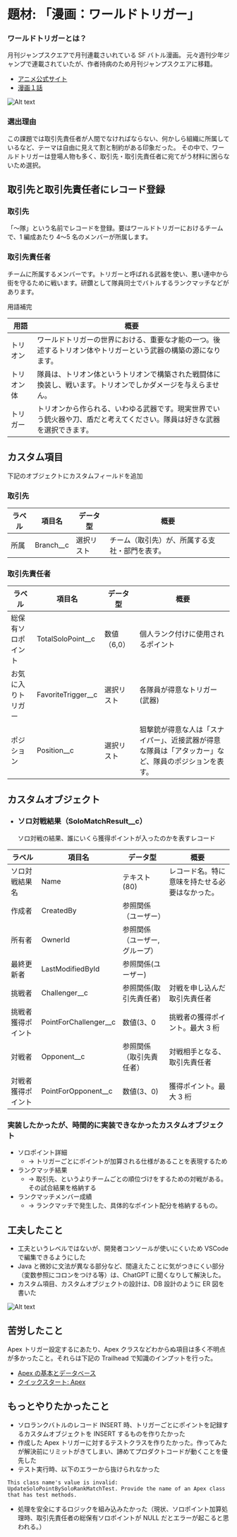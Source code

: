 # 題材: 「漫画：ワールドトリガー」

### ワールドトリガーとは？

月刊ジャンプスクエアで月刊連載さいれている SF バトル漫画。
元々週刊少年ジャンプで連載されていたが、作者持病のため月刊ジャンプスクエアに移籍。

- [アニメ公式サイト](https://www.toei-anim.co.jp/tv/wt)
- [漫画１話](https://shonenjumpplus.com/episode/10833519556325021821)

![Alt text](image.png)

### 選出理由

この課題では取引先責任者が人間でなければならない、何かしら組織に所属しているなど、テーマは自由に見えて割と制約がある印象だった。
その中で、ワールドトリガーは登場人物も多く、取引先・取引先責任者に宛てがう材料に困らないため選択。

## 取引先と取引先責任者にレコード登録

### 取引先

「〜隊」という名前でレコードを登録。要はワールドトリガーにおけるチームで、1 編成あたり 4〜5 名のメンバーが所属します。

### 取引先責任者

チームに所属するメンバーです。トリガーと呼ばれる武器を使い、悪い連中から街を守るために戦います。研鑽として隊員同士でバトルするランクマッチなどがあります。

用語補完

| 用語       | 概要                                                                                                                     |
| ---------- | ------------------------------------------------------------------------------------------------------------------------ |
| トリオン   | ワールドトリガーの世界における、重要な才能の一つ。後述するトリオン体やトリガーという武器の構築の源になります。           |
| トリオン体 | 隊員は、トリオン体というトリオンで構築された戦闘体に換装し、戦います。トリオンでしかダメージを与えらません。             |
| トリガー   | トリオンから作られる、いわゆる武器です。現実世界でいう銃火器や刀、盾だと考えてください。隊員は好きな武器を選択できます。 |

## カスタム項目

下記のオブジェクトにカスタムフィールドを追加

### 取引先

| ラベル | 項目名      | データ型   | 概要                                           |
| ------ | ----------- | ---------- | ---------------------------------------------- |
| 所属   | Branch\_\_c | 選択リスト | チーム（取引先）が、所属する支社・部門を表す。 |

### 取引先責任者

| ラベル             | 項目名               | データ型    | 概要                                                                                                 |
| ------------------ | -------------------- | ----------- | ---------------------------------------------------------------------------------------------------- |
| 総保有ソロポイント | TotalSoloPoint\_\_c  | 数値（6,0） | 個人ランク付けに使用されるポイント                                                                   |
| お気に入りトリガー | FavoriteTrigger\_\_c | 選択リスト  | 各隊員が得意なトリガー(武器)                                                                         |
| ポジション         | Position\_\_c        | 選択リスト  | 狙撃銃が得意な人は「スナイパー」、近接武器が得意な隊員は「アタッカー」など、隊員のポジションを表す。 |

## カスタムオブジェクト

- ### ソロ対戦結果（SoloMatchResult\_\_c）
  ソロ対戦の結果、誰にいくら獲得ポイントが入ったのかを表すレコード

| ラベル             | 項目名                  | データ型                      | 概要                                           |
| ------------------ | ----------------------- | ----------------------------- | ---------------------------------------------- |
| ソロ対戦結果名     | Name                    | テキスト(80)                  | レコード名。特に意味を持たせる必要はなかった。 |
| 作成者             | CreatedBy               | 参照関係（ユーザー）          |                                                |
| 所有者             | OwnerId                 | 参照関係（ユーザー,グループ） |                                                |
| 最終更新者         | LastModifiedById        | 参照関係(ユーザー)            |                                                |
| 挑戦者             | Challenger\_\_c         | 参照関係(取引先責任者)        | 対戦を申し込んだ取引先責任者                   |
| 挑戦者獲得ポイント | PointForChallenger\_\_c | 数値(3、0                     | 挑戦者の獲得ポイント。最大 3 桁                |
| 対戦者             | Opponent\_\_c           | 参照関係（取引先責任者）      | 対戦相手となる、取引先責任者                   |
| 対戦者獲得ポイント | PointForOpponent\_\_c   | 数値(3、0)                    | 獲得ポイント。最大 3 桁                        |

### 実装したかったが、時間的に実装できなかったカスタムオブジェクト

- ソロポイント詳細
  - → トリガーごとにポイントが加算される仕様があることを表現するため
- ランクマッチ結果
  - → 取引先、というよりチームごとの順位づけをするための対戦がある。その試合結果を格納する
- ランクマッチメンバー成績
  - → ランクマッチで発生した、具体的なポイント配分を格納するもの。

## 工夫したこと

- 工夫というレベルではないが、開発者コンソールが使いにくいため VSCode で編集できるようにした
- Java と微妙に文法が異なる部分など、間違えたことに気がつきにくい部分（変数参照にコロンをつける等）は、ChatGPT に聞くなりして解決した。
- カスタム項目、カスタムオブジェクトの設計は、DB 設計のように ER 図を書いた

![Alt text](<スクリーンショット 2023-11-10 18.12.11.png>)

## 苦労したこと

Apex トリガー設定するにあたり、Apex クラスなどわからぬ項目は多く不明点が多かったこと。それらは下記の Trailhead で知識のインプットを行った。

- [Apex の基本とデータベース](https://trailhead.salesforce.com/ja/content/learn/modules/apex_database)
- [クイックスタート: Apex](https://trailhead.salesforce.com/ja/content/learn/projects/quickstart-apex)

## もっとやりたかったこと

- ソロランクバトルのレコード INSERT 時、トリガーごとにポイントを記録するカスタムオブジェクトを INSERT するものを作りたかった
- 作成した Apex トリガーに対するテストクラスを作りたかった。作ってみたが解決前にリミットがきてしまい、諦めてプロダクトコードが動くことを優先した
- テスト実行時、以下のエラーから抜けられなかった

```shell
This class name's value is invalid: UpdateSoloPointBySoloRankMatchTest. Provide the name of an Apex class that has test methods.
```

- 処理を安全にするロジックを組み込みたかった（現状、ソロポイント加算処理時、取引先責任者の総保有ソロポイントが NULL だとエラーが起こると思われる。）
